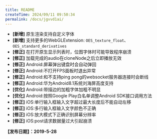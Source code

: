 ```yaml
---
title: README
createTime: 2024/09/11 09:50:34
permalink: /docs/jgvvd1ai/
---
```


- **[新增]** 原生渲染支持自定义字体
- **[新增]** 支持更多的WebGLExtension: `OES_texture_float`、`OES_standard_derivatives`
- **[修正]** 在打开原生显示列表时，位图字体时可能导致程序崩溃
- **[修正]** 加载完成的audio在cloneNode之后立即播放无效
- **[修正]** Android:屏幕弹出键盘时会自动弹回
- **[修正]** Android:不打开FPS面板时退出异常
- **[修正]** Android:和不支持ping pong的websocket服务器连接时会断线
- **[修正]** Android:华为Android8.1系统刘海屏高度支持
- **[优化]** Android:带描边的加粗字体加粗不明显
- **[优化]** Android:按照Google Play白名单调整Android SDK接口调用方法
- **[修正]** iOS:单行输入框输入文字超过最大长度后不能自动左移
- **[修正]** iOS:多行输入框输入文字颜色不正确
- **[修正]** iOS:放大模式下正确识别屏幕分辨率
- **[修正]** iOS:post请求数据量过大引起崩溃


**【发布日期】：2019-5-28**
